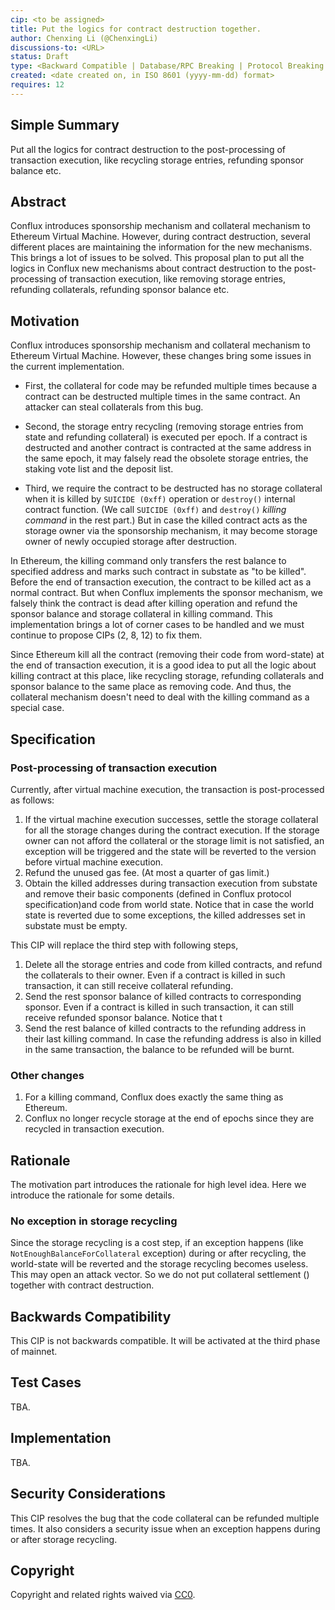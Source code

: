 ```yaml
---
cip: <to be assigned>
title: Put the logics for contract destruction together. 
author: Chenxing Li (@ChenxingLi)
discussions-to: <URL>
status: Draft
type: <Backward Compatible | Database/RPC Breaking | Protocol Breaking | Spec Breaking>
created: <date created on, in ISO 8601 (yyyy-mm-dd) format>
requires: 12
---
```


<!--You can leave these HTML comments in your merged CIP and delete the visible duplicate text guides, they will not appear and may be helpful to refer to if you edit it again. This is the suggested template for new CIPs. Note that a CIP number will be assigned by an editor. When opening a pull request to submit your CIP, please use an abbreviated title in the filename, `CIP-draft_title_abbrev.md`. The title should be 44 characters or less.-->

## Simple Summary
<!--"If you can't explain it simply, you don't understand it well enough." Provide a simplified and layman-accessible explanation of the CIP.-->
Put all the logics for contract destruction to the post-processing of transaction execution, like recycling storage entries, refunding sponsor balance etc. 

## Abstract
<!--A short (~200 word) description of the technical issue being addressed.-->
Conflux introduces sponsorship mechanism and collateral mechanism to Ethereum Virtual Machine. However, during contract destruction, several different places are maintaining the information for the new mechanisms. This brings a lot of issues to be solved. This proposal plan to put all the logics in Conflux new mechanisms about contract destruction to the post-processing of transaction execution, like removing storage entries, refunding collaterals, refunding sponsor balance etc. 



## Motivation
<!--The motivation is critical for CIPs that want to change the Conflux protocol. It should clearly explain why the existing protocol specification is inadequate to address the problem that the CIP solves. CIP submissions without sufficient motivation may be rejected outright.-->

Conflux introduces sponsorship mechanism and collateral mechanism to Ethereum Virtual Machine. However, these changes bring some issues in the current implementation. 

- First, the collateral for code may be refunded multiple times because a contract can be destructed multiple times in the same contract. An attacker can steal collaterals from this bug. 

- Second, the storage entry recycling (removing storage entries from state and refunding collateral) is executed per epoch. If a contract is destructed and another contract is contracted at the same address in the same epoch, it may falsely read the obsolete storage entries, the staking vote list and the deposit list.

- Third, we require the contract to be destructed has no storage collateral when it is killed by `SUICIDE (0xff)` operation or `destroy()` internal contract function. (We call `SUICIDE (0xff)` and `destroy()` *killing command* in the rest part.) But in case the killed contract acts as the storage owner via the sponsorship mechanism, it may become storage owner of newly occupied storage after destruction.

In Ethereum, the killing command only transfers the rest balance to specified address and marks such contract in substate as "to be killed". Before the end of transaction execution, the contract to be killed act as a normal contract. But when Conflux implements the sponsor mechanism, we falsely think the contract is dead after killing operation and refund the sponsor balance and storage collateral in killing command. This implementation brings a lot of corner cases to be handled and we must continue to  propose CIPs (2, 8, 12) to fix them. 

Since Ethereum kill all the contract (removing their code from word-state) at the end of transaction execution, it is a good idea to put all the logic about killing contract at this place, like recycling storage, refunding collaterals and sponsor balance to the same place as removing code. And thus, the collateral mechanism doesn't need to deal with the killing command as a special case.

## Specification
<!--The technical specification should describe the syntax and semantics of any new feature. The specification should be detailed enough to allow competing, interoperable implementations for any of the current Conflux platforms ([conflux-rust](https://github.com/Conflux-Chain/conflux-rust)).-->

### Post-processing of transaction execution

Currently, after virtual machine execution, the transaction is post-processed as follows:

1. If the virtual machine execution successes, settle the storage collateral for all the storage changes during the contract execution. If the storage owner can not afford the collateral or the storage limit is not satisfied, an exception will be triggered and the state will be reverted to the version before virtual machine execution. 
2. Refund the unused gas fee. (At most a quarter of gas limit.)
3. Obtain the killed addresses during transaction execution from substate and remove their basic components (defined in Conflux protocol specification)and code from world state. Notice that in case the world state is reverted due to some exceptions, the killed addresses set in substate must be empty. 

This CIP will replace the third step with following steps,

1. Delete all the storage entries and code from killed contracts, and refund the collaterals to their owner. Even if a contract is killed in such transaction, it can still receive collateral refunding.
2. Send the rest sponsor balance of killed contracts to corresponding sponsor. Even if a contract is killed in such transaction, it can still receive refunded sponsor balance. Notice that t
3. Send the rest balance of killed contracts to the refunding address in their last killing command. In case the refunding address is also in killed in the same transaction, the balance to be refunded will be burnt.

### Other changes
1. For a killing command, Conflux does exactly the same thing as Ethereum. 
2. Conflux no longer recycle storage at the end of epochs since they are recycled in transaction execution.

## Rationale
<!--The rationale fleshes out the specification by describing what motivated the design and why particular design decisions were made. It should describe alternate designs that were considered and related work, e.g. how the feature is supported in other languages. The rationale may also provide evidence of consensus within the community, and should discuss important objections or concerns raised during discussion.-->

The motivation part introduces the rationale for high level idea. Here we introduce the rationale for some details.

### No exception in storage recycling 

Since the storage recycling is a cost step, if an exception happens (like `NotEnoughBalanceForCollateral` exception) during or after recycling, the world-state will be reverted and the storage recycling becomes useless. This may open an attack vector. So we do not put collateral settlement () together with contract destruction.

## Backwards Compatibility
<!--All CIPs that introduce backwards incompatibilities must include a section describing these incompatibilities and their severity. The CIP must explain how the author proposes to deal with these incompatibilities. CIP submissions without a sufficient backwards compatibility treatise may be rejected outright.-->
This CIP is not backwards compatible. It will be activated at the third phase of mainnet.

## Test Cases
<!--Test cases for an implementation are mandatory for CIPs that are affecting consensus changes. Other CIPs can choose to include links to test cases if applicable.-->
TBA.

## Implementation
<!--The implementations must be completed before any CIP is given status "Final", but it need not be completed before the CIP is accepted. While there is merit to the approach of reaching consensus on the specification and rationale before writing code, the principle of "rough consensus and running code" is still useful when it comes to resolving many discussions of API details.-->
TBA.

## Security Considerations
<!--All CIPs must contain a section that discusses the security implications/considerations relevant to the proposed change. Include information that might be important for security discussions, surfaces risks and can be used throughout the life cycle of the proposal. E.g. include security-relevant design decisions, concerns, important discussions, implementation-specific guidance and pitfalls, an outline of threats and risks and how they are being addressed. CIP submissions missing the "Security Considerations" section will be rejected. a CIP cannot proceed to status "Final" without a Security Considerations discussion deemed sufficient by the reviewers.-->
This CIP resolves the bug that the code collateral can be refunded multiple times. It also considers a security issue when an exception happens during or after storage recycling.

## Copyright
Copyright and related rights waived via [CC0](https://creativecommons.org/publicdomain/zero/1.0/).
